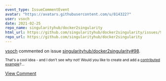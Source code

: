 ```yaml
---
event_type: IssueCommentEvent
avatar: "https://avatars.githubusercontent.com/u/814322?"
user: vsoch
date: 2021-02-25
repo_name: singularityhub/docker2singularity
html_url: https://github.com/singularityhub/docker2singularity/issues/98
repo_url: https://github.com/singularityhub/docker2singularity
---
```


<a href='https://github.com/vsoch' target='_blank'>vsoch</a> commented on issue <a href='https://github.com/singularityhub/docker2singularity/issues/98' target='_blank'>singularityhub/docker2singularity#98</a>.

<small>That's a cool idea - and I don't see why not! Would you like to create and add a [contributed example](https://github.com/singularityhub/docker2singularity#contributed-examples)?...</small>

<a href='https://github.com/singularityhub/docker2singularity/issues/98' target='_blank'>View Comment</a>
